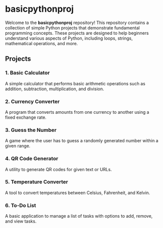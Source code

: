# basicpythonproj

Welcome to the **basicpythonproj** repository! This repository contains a collection of simple Python projects that demonstrate fundamental programming concepts. These projects are designed to help beginners understand various aspects of Python, including loops, strings, mathematical operations, and more.

## Projects

### 1. Basic Calculator
A simple calculator that performs basic arithmetic operations such as addition, subtraction, multiplication, and division.

### 2. Currency Converter
A program that converts amounts from one currency to another using a fixed exchange rate.

### 3. Guess the Number
A game where the user has to guess a randomly generated number within a given range.

### 4. QR Code Generator
A utility to generate QR codes for given text or URLs.

### 5. Temperature Converter
A tool to convert temperatures between Celsius, Fahrenheit, and Kelvin.

### 6. To-Do List
A basic application to manage a list of tasks with options to add, remove, and view tasks.


